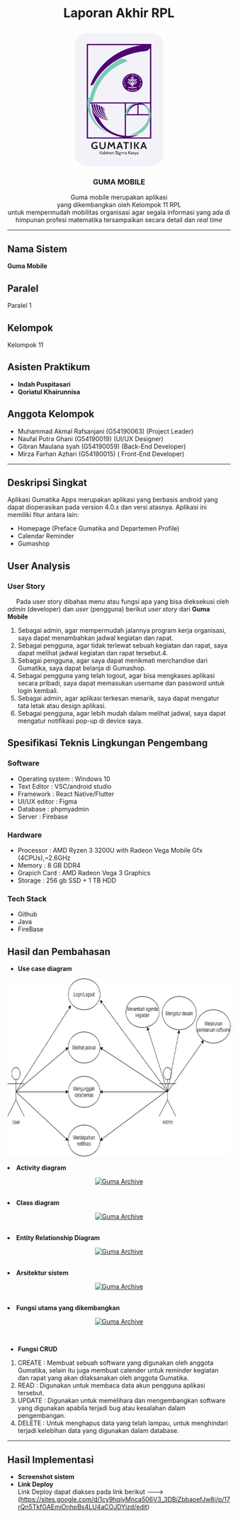 # <p align ="center">Laporan Akhir RPL </p>
<p align="center">
  <a href="">
    <img src="https://github.com/MIRZAIPB56/RPL-Team-11/blob/main/media/Group%2069.png" alt="Guma Archive" width=200 height=300>
  </a>

  <h3 align="center">GUMA MOBILE</h3>

  <p align="center">
    Guma mobile merupakan aplikasi </br>
    yang dikembangkan oleh Kelompok 11 RPL
    </br> untuk mempermudah mobilitas organisasi agar segala informasi yang ada di himpunan profesi matematika  tersampaikan secara detail dan <i>real time </i>
    <br>
  </p>
</p>

***

## Nama Sistem
**Guma Mobile**

## Paralel
Paralel 1

## Kelompok
Kelompok 11

## Asisten Praktikum
* **Indah Puspitasari**
* **Qoriatul Khairunnisa**

## Anggota Kelompok
* Muhammad Akmal Rafsanjani (G54190063) (Project Leader)<br/>
* Naufal Putra Ghani (G54190019) (UI/UX Designer)<br/>
* Gibran Maulana syah (G54190059) (Back-End Developer)<br/>
* Mirza Farhan Azhari (G54190015) ( Front-End Developer)<br/>

***

## Deskripsi Singkat
Aplikasi Gumatika Apps merupakan aplikasi yang berbasis android  yang dapat dioperasikan pada version 4.0.x dan versi atasnya. Aplikasi ini memiliki fitur antara lain:
* Homepage (Preface Gumatika and Departemen Profile)
* Calendar Reminder
* Gumashop
## User Analysis
### User Story
  &nbsp;&nbsp;&nbsp;&nbsp; Pada user story dibahas menu atau fungsi apa yang bisa dieksekusi oleh _admin_ (developer) dan _user_ (pengguna) berikut _user story_ dari **Guma Mobile**<br/>
1. Sebagai admin, agar mempermudah jalannya program kerja organisasi, saya dapat menambahkan jadwal kegiatan dan rapat.
2. Sebagai pengguna, agar tidak terlewat sebuah kegiatan dan rapat, saya dapat melihat jadwal kegiatan dan rapat tersebut.4. 
3. Sebagai pengguna, agar saya dapat menikmati merchandise dari Gumatika, saya dapat belanja di Gumashop.
4. Sebagai pengguna yang telah logout, agar bisa mengkases aplikasi secara pribadi, saya dapat memasukan username dan password untuk login kembali.
5. Sebagai admin, agar aplikasi terkesan menarik, saya dapat mengatur tata letak atau design aplikasi.
6. Sebagai pengguna, agar lebih mudah dalam melihat jadwal, saya dapat mengatur notifikasi pop-up di device saya.

## Spesifikasi Teknis Lingkungan Pengembang
### Software
* Operating system : Windows 10
* Text Editor  : VSC/android studio
* Framework : React Native/Flutter
* UI/UX editor : Figma
* Database   : phpmyadmin
* Server        : Firebase
### Hardware
* Processor   : AMD Ryzen 3 3200U with Radeon Vega Mobile Gfx (4CPUs),~2.6GHz
* Memory       : 8 GB DDR4
* Grapich Card  : AMD Radeon Vega 3 Graphics
* Storage    : 256 gb SSD + 1 TB HDD
### Tech Stack
* Github
* Java
* FireBase
## Hasil dan Pembahasan
* **Use case diagram**
<p align="center">
  <a href="">
    <img src="https://github.com/MIRZAIPB56/RPL-Team-11/blob/main/media/Use%20Case%20Diagram.png" alt="Guma Archive" width=736 height=401>
  </a>
</p>
 <li> <b>Activity diagram</b> </li>
<p align="center">
  <a href="">
    <img src="https://user-images.githubusercontent.com/78219073/120760493-6058ab00-c53e-11eb-8405-5b17521cd141.png" alt="Guma Archive" >
  </a>
</p> </br>
<li> <b>Class diagram </b> </li>
<p align="center">
  <a href="">
    <img src="https://user-images.githubusercontent.com/78219073/120760508-62bb0500-c53e-11eb-9b77-210922e2b0ec.png" alt="Guma Archive" >
  </a>
</p> </br>
<li> <b>Entity Relationship Diagram</b> </li>
<p align="center">
  <a href="">
    <img src="https://user-images.githubusercontent.com/78219073/120760485-5df65100-c53e-11eb-8b3a-37da78f6b1b4.png" alt="Guma Archive">
  </a>
</p> </br>
<li> <b>Arsitektur sistem</b> </li>
<p align="center">
  <a href="">
    <img src="https://user-images.githubusercontent.com/78219073/120760504-62226e80-c53e-11eb-997f-022fa56230d3.png" alt="Guma Archive" >
  </a>
</p> </br>
 <li> <b>Fungsi utama yang dikembangkan</b> </li>
<p align="center">
  <a href="">
    <img src="https://user-images.githubusercontent.com/78219073/120760509-62bb0500-c53e-11eb-9d3e-378ac39c27e9.png" alt="Guma Archive" >
  </a>
</p> </br>

* **Fungsi CRUD**
1. CREATE : Membuat sebuah software yang digunakan oleh anggota Gumatika, selain itu juga membuat calender untuk reminder kegiatan dan rapat yang akan dilaksanakan oleh anggota Gumatika.</br>
2. READ   : Digunakan untuk membaca data akun pengguna aplikasi tersebut.</br>
3. UPDATE : Digunakan untuk memelihara dan mengembangkan software yang digunakan apabila terjadi bug atau kesalahan dalam pengembangan.</br>
4. DELETE : Untuk menghapus data yang telah lampau, untuk menghindari terjadi kelebihan data yang digunakan dalam database.</br>

***

## Hasil Implementasi
* **Screenshot sistem** </br>
* **Link Deploy**</br>
Link Deploy dapat diakses pada link berikut ---> (https://sites.google.com/d/1cy9hqiyMnca506V3_3DBiZbbaoefJw8j/p/17rQn5TkfGAEmiOnhpBs4LU4aCOJDYizd/edit)
